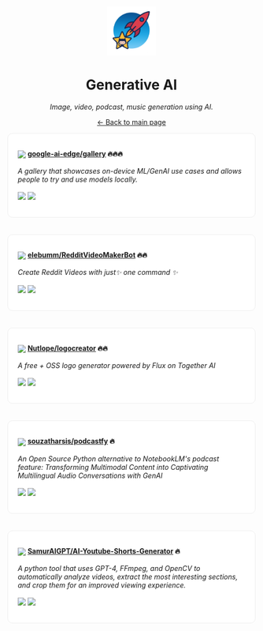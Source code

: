 <p align="center"><img src="../assets/awesome-logo.png" width="100" alt="Awesome Repos"/></p>
<h1 align="center">Generative AI</h1>
<p align="center"><i>Image, video, podcast, music generation using AI.</i></p>

<p align="center"><a href="../README.md">← Back to main page</a></p>

<div align="left" style="border:1px solid #eee; border-radius:10px; padding:18px 20px; background:#fff;">

<img src="https://avatars.githubusercontent.com/u/150697620?v=4" width="32" style="vertical-align:middle;"/> <strong><a href="https://github.com/google-ai-edge/gallery">google-ai-edge/gallery</a> 🔥🔥🔥</strong><br/><br/>
<em>A gallery that showcases on-device ML/GenAI use cases and allows people to try and use models locally.</em><br/><br/>
<span>
<a href="https://github.com/google-ai-edge/gallery/stargazers"><img src="https://img.shields.io/github/stars/google-ai-edge/gallery?style=flat-square&labelColor=343b41"></a>
<a href="https://github.com/google-ai-edge/gallery/network/members"><img src="https://img.shields.io/github/forks/google-ai-edge/gallery?style=flat-square&labelColor=343b41"></a>
</span>
</div><br><br>

<div align="left" style="border:1px solid #eee; border-radius:10px; padding:18px 20px; background:#fff;">

<img src="https://avatars.githubusercontent.com/u/6053155?v=4" width="32" style="vertical-align:middle;"/> <strong><a href="https://github.com/elebumm/RedditVideoMakerBot">elebumm/RedditVideoMakerBot</a> 🔥🔥</strong><br/><br/>
<em>Create Reddit Videos with just✨ one command ✨</em><br/><br/>
<span>
<a href="https://github.com/elebumm/RedditVideoMakerBot/stargazers"><img src="https://img.shields.io/github/stars/elebumm/RedditVideoMakerBot?style=flat-square&labelColor=343b41"></a>
<a href="https://github.com/elebumm/RedditVideoMakerBot/network/members"><img src="https://img.shields.io/github/forks/elebumm/RedditVideoMakerBot?style=flat-square&labelColor=343b41"></a>
</span>
</div><br><br>

<div align="left" style="border:1px solid #eee; border-radius:10px; padding:18px 20px; background:#fff;">

<img src="https://avatars.githubusercontent.com/u/63742054?v=4" width="32" style="vertical-align:middle;"/> <strong><a href="https://github.com/Nutlope/logocreator">Nutlope/logocreator</a> 🔥🔥</strong><br/><br/>
<em>A free + OSS logo generator powered by Flux on Together AI</em><br/><br/>
<span>
<a href="https://github.com/Nutlope/logocreator/stargazers"><img src="https://img.shields.io/github/stars/Nutlope/logocreator?style=flat-square&labelColor=343b41"></a>
<a href="https://github.com/Nutlope/logocreator/network/members"><img src="https://img.shields.io/github/forks/Nutlope/logocreator?style=flat-square&labelColor=343b41"></a>
</span>
</div><br><br>

<div align="left" style="border:1px solid #eee; border-radius:10px; padding:18px 20px; background:#fff;">

<img src="https://avatars.githubusercontent.com/u/15125613?v=4" width="32" style="vertical-align:middle;"/> <strong><a href="https://github.com/souzatharsis/podcastfy">souzatharsis/podcastfy</a> 🔥</strong><br/><br/>
<em>An Open Source Python alternative to NotebookLM's podcast feature: Transforming Multimodal Content into Captivating Multilingual Audio Conversations with GenAI</em><br/><br/>
<span>
<a href="https://github.com/souzatharsis/podcastfy/stargazers"><img src="https://img.shields.io/github/stars/souzatharsis/podcastfy?style=flat-square&labelColor=343b41"></a>
<a href="https://github.com/souzatharsis/podcastfy/network/members"><img src="https://img.shields.io/github/forks/souzatharsis/podcastfy?style=flat-square&labelColor=343b41"></a>
</span>
</div><br><br>

<div align="left" style="border:1px solid #eee; border-radius:10px; padding:18px 20px; background:#fff;">

<img src="https://avatars.githubusercontent.com/u/131431084?v=4" width="32" style="vertical-align:middle;"/> <strong><a href="https://github.com/SamurAIGPT/AI-Youtube-Shorts-Generator">SamurAIGPT/AI-Youtube-Shorts-Generator</a> 🔥</strong><br/><br/>
<em>A python tool that uses GPT-4, FFmpeg, and OpenCV to automatically analyze videos, extract the most interesting sections, and crop them for an improved viewing experience.</em><br/><br/>
<span>
<a href="https://github.com/SamurAIGPT/AI-Youtube-Shorts-Generator/stargazers"><img src="https://img.shields.io/github/stars/SamurAIGPT/AI-Youtube-Shorts-Generator?style=flat-square&labelColor=343b41"></a>
<a href="https://github.com/SamurAIGPT/AI-Youtube-Shorts-Generator/network/members"><img src="https://img.shields.io/github/forks/SamurAIGPT/AI-Youtube-Shorts-Generator?style=flat-square&labelColor=343b41"></a>
</span>
</div><br><br>

